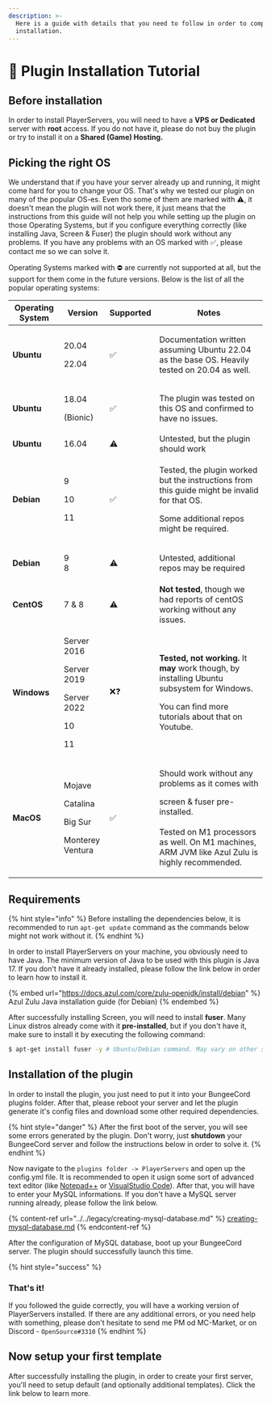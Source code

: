 ```yaml
---
description: >-
  Here is a guide with details that you need to follow in order to complete the
  installation.
---
```


# 🚀 Plugin Installation Tutorial

## Before installation

In order to install PlayerServers, you will need to have a **VPS or Dedicated** server with **root** access. If you do not have it, please do not buy the plugin or try to install it on a **Shared (Game) Hosting.**

## Picking the right OS

We understand that if you have your server already up and running, it might come hard for you to change your OS. That's why we tested our plugin on many of the popular OS-es. Even tho some of them are marked with ⚠️, it doesn't mean the plugin will not work there, it just means that the instructions from this guide will not help you while setting up the plugin on those Operating Systems, but if you configure everything correctly (like installing Java, Screen & Fuser) the plugin should work without any problems. If you have any problems with an OS marked with ✅, please contact me so we can solve it.

Operating Systems marked with ⛔️ are currently not supported at all, but the support for them come in the future versions. Below is the list of all the popular operating systems:

| **Operating System** | Version                                                                  | Supported | Notes                                                                                                                                                                                                    |
| -------------------- | ------------------------------------------------------------------------ | --------- | -------------------------------------------------------------------------------------------------------------------------------------------------------------------------------------------------------- |
| **Ubuntu**           | <p>20.04</p><p>22.04</p>                                                 | ✅         | <p>Documentation written assuming Ubuntu 22.04<br>as the base OS. Heavily tested on 20.04 as well.</p>                                                                                                   |
| **Ubuntu**           | <p>18.04</p><p>(Bionic)</p>                                              | ✅         | The plugin was tested on this OS and confirmed to have no issues.                                                                                                                                        |
| **Ubuntu**           | 16.04                                                                    | ⚠️        | Untested, but the plugin should work                                                                                                                                                                     |
| **Debian**           | <p>9</p><p>10</p><p>11</p>                                               | ✅         | <p>Tested, the plugin worked but the instructions from this guide might be invalid for that OS.</p><p></p><p>Some additional repos might be required.</p>                                                |
| **Debian**           | <p>9<br>8</p>                                                            | ⚠️        | Untested, additional repos may be required                                                                                                                                                               |
| **CentOS**           | 7 & 8                                                                    | ⚠️        | **Not tested**, though we had reports of centOS working without any issues.                                                                                                                              |
| **Windows**          | <p>Server 2016</p><p>Server 2019</p><p>Server 2022</p><p>10</p><p>11</p> | ❌❓        | <p><strong>Tested, not working.</strong> It <strong>may</strong> work though, by installing Ubuntu subsystem for Windows. </p><p></p><p>You can find more tutorials about that on Youtube.</p>           |
| **MacOS**            | <p>Mojave</p><p>Catalina</p><p>Big Sur</p><p>Monterey<br>Ventura</p>     | ✅         | <p>Should work without any problems as it comes with</p><p>screen &#x26; fuser pre-installed. <br><br>Tested on M1 processors as well. On M1 machines, ARM JVM like Azul Zulu is highly recommended.</p> |

## Requirements

{% hint style="info" %}
Before installing the dependencies below, it is recommended to run `apt-get update` command as the commands below might not work without it.
{% endhint %}

In order to install PlayerServers on your machine, you obviously need to have Java. The minimum version of Java to be used with this plugin is Java 17. If you don't have it already installed, please follow the link below in order to learn how to install it.

{% embed url="https://docs.azul.com/core/zulu-openjdk/install/debian" %}
Azul Zulu Java installation guide (for Debian)
{% endembed %}

After successfully installing Screen, you will need to install **fuser**. Many Linux distros already come with it **pre-installed**, but if you don't have it, make sure to install it by executing the following command:

```bash
$ apt-get install fuser -y # Ubuntu/Debian command. May vary on other systems.
```

## Installation of the plugin

In order to install the plugin, you just need to put it into your BungeeCord plugins folder. After that, please reboot your server and let the plugin generate it's config files and download some other required dependencies.

{% hint style="danger" %}
After the first boot of the server, you will see some errors generated by the plugin. Don't worry, just **shutdown** your BungeeCord server and follow the instructions below in order to solve it.
{% endhint %}

Now navigate to the `plugins folder -> PlayerServers` and open up the config.yml file. It is recommended to open it usign some sort of advanced text editor (like [Notepad++](https://notepad-plus-plus.org) or [VisualStudio Code](https://code.visualstudio.com)). After that, you will have to enter your MySQL informations. If you don't have a MySQL server running already, please follow the link below.

{% content-ref url="../../legacy/creating-mysql-database.md" %}
[creating-mysql-database.md](../../legacy/creating-mysql-database.md)
{% endcontent-ref %}

After the configuration of MySQL database, boot up your BungeeCord server. The plugin should successfully launch this time.

{% hint style="success" %}
### That's it!

If you followed the guide correctly, you will have a working version of PlayerServers installed. If there are any additional errors, or you need help with something, please don't hesitate to send me PM od MC-Market, or on Discord - `OpenSource#3310`
{% endhint %}

## Now setup your first template

After successfully installing the plugin, in order to create your first server, you'll need to setup default (and optionally additional templates). Click the link below to learn more.
